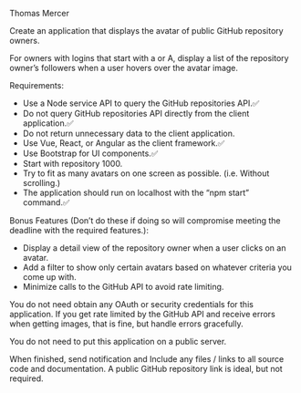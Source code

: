 Thomas Mercer

Create an application that displays the avatar of public GitHub repository owners.

For owners with logins that start with a or A, display a list of the repository owner’s followers when a user hovers over the avatar image.

Requirements:
* Use a Node service API to query the GitHub repositories API.✅
* Do not query GitHub repositories API directly from the client application.✅
* Do not return unnecessary data to the client application.
* Use Vue, React, or Angular as the client framework.✅
* Use Bootstrap for UI components.✅
* Start with repository 1000.
* Try to fit as many avatars on one screen as possible. (i.e. Without scrolling.)
* The application should run on localhost with the “npm start” command.✅

Bonus Features (Don’t do these if doing so will compromise meeting the deadline with the required features.):
* Display a detail view of the repository owner when a user clicks on an avatar.
* Add a filter to show only certain avatars based on whatever criteria you come up with.
* Minimize calls to the GitHub API to avoid rate limiting.

You do not need obtain any OAuth or security credentials for this application. If you get rate limited by the GitHub API and receive errors when getting images, that is fine, but handle errors gracefully.

You do not need to put this application on a public server.

When finished, send notification and Include any files / links to all source code and documentation. A public GitHub repository link is ideal, but not required.